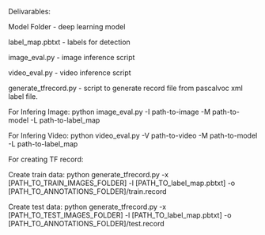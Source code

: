 Delivarables:

Model Folder - deep learning model

label_map.pbtxt - labels for detection

image_eval.py - image inference script

video_eval.py - video inference script

generate_tfrecord.py - script to generate record file from pascalvoc xml label file.

For Infering Image: python image_eval.py -I path-to-image -M path-to-model -L path-to-label_map

For Infering Video: python video_eval.py -V path-to-video -M path-to-model -L path-to-label_map

For creating TF record:

Create train data: python generate_tfrecord.py -x [PATH_TO_TRAIN_IMAGES_FOLDER] -l [PATH_TO_label_map.pbtxt] -o [PATH_TO_ANNOTATIONS_FOLDER]/train.record

Create test data: python generate_tfrecord.py -x [PATH_TO_TEST_IMAGES_FOLDER] -l [PATH_TO_label_map.pbtxt] -o [PATH_TO_ANNOTATIONS_FOLDER]/test.record
